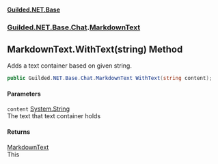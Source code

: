 
#### [Guilded.NET.Base](index 'index')
### [Guilded.NET.Base.Chat](index#Guilded_NET_Base_Chat 'Guilded.NET.Base.Chat').[MarkdownText](MarkdownText 'Guilded.NET.Base.Chat.MarkdownText')
## MarkdownText.WithText(string) Method
Adds a text container based on given string.  
```csharp
public Guilded.NET.Base.Chat.MarkdownText WithText(string content);
```

#### Parameters
<a name='Guilded_NET_Base_Chat_MarkdownText_WithText(string)_content'></a>
`content` [System.String](https://docs.microsoft.com/en-us/dotnet/api/System.String 'System.String')  
The text that text container holds
  

#### Returns
[MarkdownText](MarkdownText 'Guilded.NET.Base.Chat.MarkdownText')  
This
